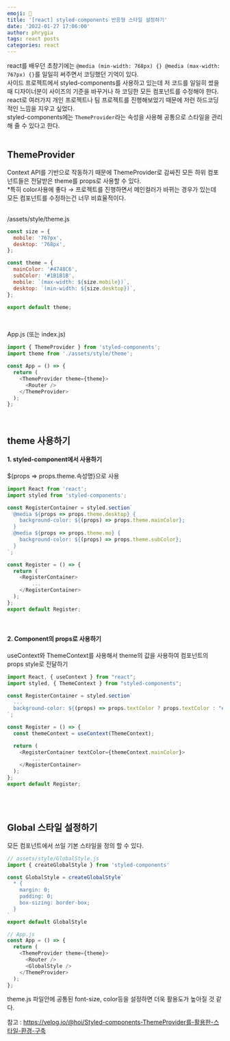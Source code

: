 ```yaml
---
emoji: 📓
title: '[react] styled-components 반응형 스타일 설정하기'
date: '2022-01-27 17:06:00'
author: phrygia
tags: react posts
categories: react
---
```


react를 배우던 초창기에는 `@media (min-width: 768px) {} @media (max-width: 767px) {}`를 일일히 써주면서 코딩했던 기억이 있다. <br>
사이드 프로젝트에서 styled-components를 사용하고 있는데 저 코드를 일일히 썼을 때 디자이너분이 사이즈의 기준을 바꾸거나 하 코딩한 모든 컴포넌트를 수정해야 한다. <br>
react로 여러가지 개인 프로젝트나 팀 프로젝트를 진행해보았기 때문에 저런 하드코딩적인 느낌을 지우고 싶었다. <br>
styled-components에는 `ThemeProvider`라는 속성을 사용해 공통으로 스타일을 관리해 줄 수 있다고 한다. <br><br>

## ThemeProvider
Context API를 기반으로 작동하기 때문에 ThemeProvider로 감싸진 모든 하위 컴포넌트들은 전달받은 theme를 props로 사용할 수 있다.<br>
*특히 color사용에 좋다 → 프로젝트를 진행하면서 메인컬러가 바뀌는 경우가 있는데 모든 컴포넌트를 수정하는건 너무 비효율적이다.<br><br>

\/assets/style/theme.js

```js
const size = {
  mobile: '767px',
  desktop: '768px',
};

const theme = {
  mainColor: '#4748C6',
  subColor: '#1B1B1B',
  mobile: `(max-width: ${size.mobile})`,
  desktop: `(min-width: ${size.desktop})`,
};

export default theme;
```
<br>

App.js (또는 index.js)
```js
import { ThemeProvider } from 'styled-components';
import theme from './assets/style/theme';

const App = () => {
  return (
    <ThemeProvider theme={theme}>
      <Router />
    </ThemeProvider>
  );
};
```
<br>

## theme 사용하기
<h4> 1. styled-component에서 사용하기</h4>

\${props => props.theme.속성명}으로 사용

```js
import React from 'react';
import styled from 'styled-components';

const RegisterContainer = styled.section`
  @media ${props => props.theme.desktop} {
    background-color: ${(props) => props.theme.mainColor};
  }
  @media ${props => props.theme.mo} {
    background-color: ${(props) => props.theme.subColor};
  }
`;

const Register = () => {
  return (
    <RegisterContainer>
        ...
    </RegisterContainer>
  );
};
export default Register;
```
<br>

<h4> 2. Component의 props로 사용하기</h4>
useContext와 ThemeContext를 사용해서 theme의 값을 사용하여 컴포넌트의 props style로 전달하기

```js
import React, { useContext } from "react";
import styled, { ThemeContext } from "styled-components";

const RegisterContainer = styled.section`
  ...
  background-color: ${(props) => props.textColor ? props.textColor : "#323232"};
`;

const Register = () => {
  const themeContext = useContext(ThemeContext);

  return (
    <RegisterContainer textColor={themeContext.mainColor}>
        ...
    </RegisterContainer>
  );
};
export default Register;
```
<br><br>

## Global 스타일 설정하기
모든 컴포넌트에서 쓰일 기본 스타일을 정의 할 수 있다.

```js
// assets/style/GlobalStyle.js
import { createGlobalStyle } from 'styled-components'

const GlobalStyle = createGlobalStyle`
  * {
    margin: 0;
    padding: 0;  
    box-sizing: border-box;
  }
`
export default GlobalStyle

// App.js
const App = () => {
  return (
    <ThemeProvider theme={theme}>
      <Router />
      <GlobalStyle />
    </ThemeProvider>
  );
};
```

theme.js 파일안에 공통된 font-size, color등을 설정하면 더욱 활용도가 높아질 것 같다.

<div class="from add">참고 : <a href="https://velog.io/@hoi/Styled-components-ThemeProvider를-활용한-스타일-환경-구축" target="_blank">https://velog.io/@hoi/Styled-components-ThemeProvider를-활용한-스타일-환경-구축</a></div>

```toc
```
